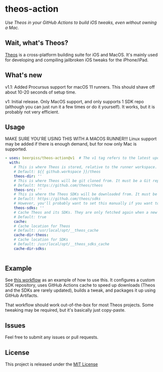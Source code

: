 # theos-action

_Use Theos in your GitHub Actions to build iOS tweaks, even without owning a Mac._

## Wait, what's Theos?

[Theos](https://github.com/theos/theos) is a cross-platform building suite for iOS and MacOS. It's mainly used for developing and compiling jailbroken iOS tweaks for the iPhone/iPad.

## What's new

v1.1: Added Procursus support for macOS 11 runners. This should shave off about 10-20 seconds of setup time.

v1: Initial release. Only MacOS support, and only supports 1 SDK repo (although you can just run it a few times or do it yourself). It works, but it is probably not very efficient.

## Usage

MAKE SURE YOU'RE USING THIS WITH A MACOS RUNNER!!! Linux support may be added if there is enough demand, but for now only Mac is supported.

```yaml
- uses: beerpiss/theos-action@v1  # The v1 tag refers to the latest update of major version 1 (currently 1.3.0)
  with:
    # This is where Theos is stored, relative to the runner workspace.
    # Default: ${{ github.workspace }}/theos
    theos-dir: ''
    # This is where Theos will be git cloned from. It must be a Git repository.
    # Default: https://github.com/theos/theos
    theos-src: ''
    # This is where the Theos SDKs will be downloaded from. It must be a GitHub URL.
    # Default: https://github.com/theos/sdks
    # However, you'll probably want to set this manually if you want to compile using newer frameworks, like iOS 13 or 14.
    theos-sdks: ''
    # Cache Theos and its SDKs. They are only fetched again when a new commit is pushed to their repos
    # Default: true
    cache:
    # Cache location for Theos
    # Default: /usr/local/opt/__theos_cache
    cache-dir-theos:
    # Cache location for SDKs
    # Default: /usr/local/opt/__theos_sdks_cache
    cache-dir-sdks:
    
```

## Example

See [this workflow](https://github.com/Randomblock1/FleetsBGone/blob/master/.github/workflows/build.yml) as an example of how to use this. It configures a custom SDK repository, uses GitHub Actions cache to speed up downloads (Theos and the SDKs are rarely updated), builds a tweak, and packages it up using GitHub Artifacts.

That workflow should work out-of-the-box for most Theos projects. Some tweaking may be required, but it's basically just copy-paste.

## Issues

Feel free to submit any issues or pull requests.

## License

This project is released under the [MIT License](LICENSE)
